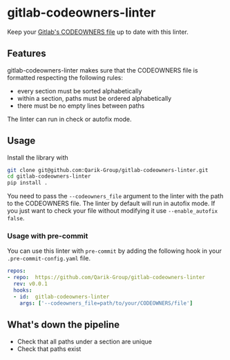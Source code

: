 # gitlab-codeowners-linter
Keep your [Gitlab's CODEOWNERS file](https://docs.gitlab.com/ee/user/project/code_owners.html) up to date with this linter.

## Features
gitlab-codeowners-linter makes sure that the CODEOWNERS file is formatted respecting the following rules:
  - every section must be sorted alphabetically
  - within a section, paths must be ordered alphabetically
  - there must be no empty lines between paths

The linter can run in check or autofix mode.

## Usage
Install the library with
```bash
git clone git@github.com:Qarik-Group/gitlab-codeowners-linter.git
cd gitlab-codeowners-linter
pip install .
```

You need to pass the `--codeowners_file`  argument to the linter with the path to the CODEOWNERS file.
The linter by default will run in autofix mode. If you just want to check your file without modifying it use `--enable_autofix false`.

### Usage with pre-commit

You can use this linter with `pre-commit` by adding the following hook in your `.pre-commit-config.yaml` file.

```yaml
repos:
- repo:  https://github.com/Qarik-Group/gitlab-codeowners-linter
  rev: v0.0.1
  hooks:
  - id:  gitlab-codeowners-linter
    args: ['--codeowners_file=path/to/your/CODEOWNERS/file']
```

## What's down the pipeline
* Check that all paths under a section are unique
* Check that paths exist